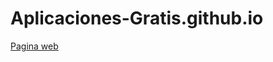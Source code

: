 # Aplicaciones-Gratis.github.io
<html lang="es">
<a href="https://aplicaciones-gratis.github.io/Chat-100.html">Pagina web</a>
 <script language="JavaScript"> 
window.location.href = 'https://aplicaciones07.blogspot.com';
   	        </script>
